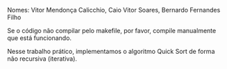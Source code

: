 
Nomes: Vitor Mendonça Calicchio, Caio Vitor Soares, Bernardo Fernandes Filho

Se o código não compilar pelo makefile, por favor, compile manualmente que está funcionando.

Nesse trabalho prático, implementamos o algoritmo Quick Sort de forma não recursiva (iterativa).


